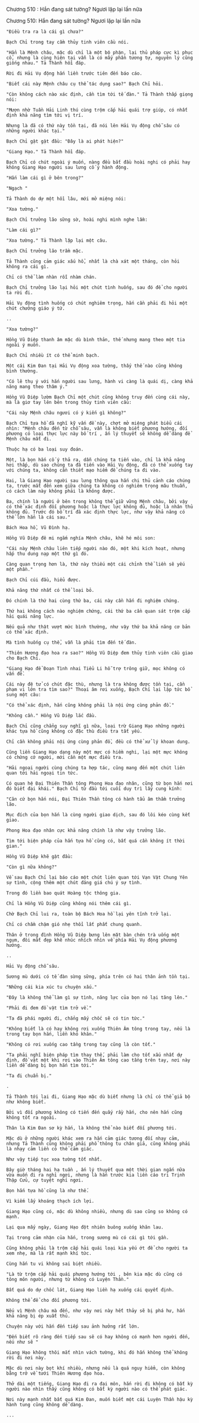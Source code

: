 




Chương 510 : Hắn đang sát tường? Ngươi lặp lại lần nữa


Chương 510: Hắn đang sát tường? Ngươi lặp lại lần nữa

	"Điều tra ra là cái gì chưa?"

	Bạch Chỉ trong tay cầm thủy tinh viên cầu nói.

	"Hẳn là Mệnh châu, mặc dù chỉ là một bộ phận, lại thủ pháp cực kì phục cổ, nhưng là cùng hiện tại vẫn là có mấy phần tương tự, nguyên lý cũng giống nhau." Tả Thành hồi đáp.

	Rời đi Hải Vụ động hắn liền trước tiên đến báo cáo.

	"Biết cái này Mệnh châu cụ thể tác dụng sao?" Bạch Chỉ hỏi.

	"Còn không cách nào xác định, cần tìm tới tế đàn." Tả Thành thấp giọng nói:

	"Mượn nhờ Tuần Hải Linh thú cùng trộm cắp hải quái trợ giúp, có nhất định khả năng tìm tới vị trí.

	Nhưng là đã có thứ này tồn tại, đã nói lên Hải Vụ động chỗ sâu có những người khác tại."

	Bạch Chỉ gật gật đầu: "Đây là ai phát hiện?"

	"Giang Hạo." Tả Thành hồi đáp.

	Bạch Chỉ có chút ngoài ý muốn, nàng đều bắt đầu hoài nghi có phải hay không Giang Hạo người sau lưng cố ý hành động.

	"Hắn làm cái gì ở bên trong?"

	"Ngạch "

	Tả Thành do dự một hồi lâu, mới mở miệng nói:

	"Xoa tường."

	Bạch Chỉ trưởng lão sững sờ, hoài nghi mình nghe lầm:

	"Làm cái gì?"

	"Xoa tường." Tả Thành lặp lại một câu.

	Bạch Chỉ trưởng lão trầm mặc.

	Tả Thành cũng cảm giác xấu hổ, nhất là chà xát một tháng, còn hỏi không ra cái gì.

	Chỉ có thể làm nhàn rỗi nhàm chán.

	Bạch Chỉ trưởng lão lại hỏi một chút tình huống, sau đó để cho người ta rời đi.

	Hải Vụ động tình huống có chút nghiêm trọng, hắn cần phải đi hỏi một chút chưởng giáo ý tứ.

	..

	"Xoa tường?"

	Hồng Vũ Diệp thanh âm mặc dù bình thản, thế nhưng mang theo một tia ngoài ý muốn.

	Bạch Chỉ nhiều ít có thể minh bạch.

	Một cái Kim Đan tại Hải Vụ động xoa tường, thấy thế nào cũng không bình thường.

	"Có lẽ thụ ý với hắn người sau lưng, hành vi càng là quái dị, càng khả năng mang theo thâm ý."

	Hồng Vũ Diệp lườm Bạch Chỉ một chút cũng không truy đến cùng cái này, mà là giơ tay lên bên trong thủy tinh viên cầu:

	"Cái này Mệnh châu ngươi có ý kiến gì không?"

	Bạch Chỉ tựa hồ đã nghĩ kỹ vấn đề này, chợt mở miệng phát biểu cái nhìn: "Mệnh châu đến từ chỗ sâu, vẫn là không biết phương hướng, đối phương có loại thực lực này bố trí , ấn lý thuyết sẽ không dễ dàng để Mệnh châu mất đi.

	Thuộc hạ có ba loại suy đoán.

	Một, là bọn hắn cố ý thả ra, dẫn chúng ta tiến vào, chỉ là khả năng hơi thấp, dù sao chúng ta đã tiến vào Hải Vụ động, đã có thể xuống tay với chúng ta, không cần thiết mạo hiểm để chúng ta đi vào.

	Hai, là Giang Hạo người sau lưng thông qua hắn chi thủ cảnh cáo chúng ta, trước mắt đến xem giữa chúng ta không có nghiêm trọng mâu thuẫn, có cách làm này không phải là không được.

	Ba, chính là người ở bên trong không thể giữ vững Mệnh châu, bởi vậy có thể xác định đối phương hoặc là thực lực không đủ, hoặc là nhân thủ không đủ. Trước đó bố trí đã xác định thực lực, như vậy khả năng có thể lớn hẳn là cái sau."

	Bách Hoa hồ, Vũ Đình hạ.

	Hồng Vũ Diệp đê mi ngắm nghía Mệnh châu, khẽ hé môi son:

	"Cái này Mệnh châu liên tiếp người nào đó, một khi kích hoạt, nhưng hấp thu dung nạp một thứ gì đó.

	Càng quan trọng hơn là, thứ này thiếu một cái chỉnh thể liền sẽ yếu một phần."

	Bạch Chỉ cúi đầu, hiểu được.

	Khả năng thứ nhất có thể loại bỏ.

	Đó chính là thứ hai cùng thứ ba, cái này cần hắn đi nghiệm chứng.

	Thứ hai không cách nào nghiệm chứng, cái thứ ba cần quan sát trộm cắp hải quái năng lực.

	Nếu quả như thật vượt mức bình thường, như vậy thứ ba khả năng cơ bản có thể xác định.

	Mà tình huống cụ thể, vẫn là phải tìm đến tế đàn.

	"Thiên Hương đạo hoa ra sao?" Hồng Vũ Diệp đem thủy tinh viên cầu giao cho Bạch Chỉ.

	"Giang Hạo để Đoạn Tình nhai Tiểu Li hỗ trợ trông giữ, mọc không có vấn đề.

	Cái này đệ tử có chút đặc thù, nhưng là tra không được tồn tại, cần phạm vi lớn tra tìm sao?" Thoại âm rơi xuống, Bạch Chỉ lại lập tức bổ sung một câu:

	"Có thể xác định, hắn cũng không phải là nội ứng cùng phản đồ."

	"Không cần." Hồng Vũ Diệp lắc đầu.

	Bạch Chỉ cũng chẳng suy nghĩ gì nữa, loại trừ Giang Hạo những người khác tựa hồ cũng không có đặc thù điều tra tất yếu.

	Chỉ cần không phải nội ứng cùng phản đồ, đều có thể xử lý khoan dung.

	Cũng liền Giang Hạo dạng này một mực có hiềm nghi, lại một mực không có chứng cớ người, mới cần một mực điều tra.

	"Hải ngoại người cùng chúng ta hợp tác, cũng mang đến một chút liên quan tới hải ngoại tin tức.

	Có quan hệ Đại Thiên Thần tông Phong Hoa đạo nhân, cũng từ bọn hắn nơi đó biết đại khái." Bạch Chỉ từ đầu tới cuối duy trì lấy cung kính:

	"Căn cứ bọn hắn nói, Đại Thiên Thần tông có hành tẩu âm thầm trưởng lão.

	Mục đích của bọn hắn là cùng người giao dịch, sau đó lôi kéo cùng kết giao.

	Phong Hoa đạo nhân cực khả năng chính là như vậy trưởng lão.

	Tìm tới biện pháp của hắn tựa hồ cũng có, bất quá cần không ít thời gian."

	Hồng Vũ Diệp khẽ gật đầu:

	"Còn gì nữa không?"

	Về sau Bạch Chỉ lại báo cáo một chút liên quan tới Vạn Vật Chung Yên sự tình, cộng thêm một chút đáng giá chú ý sự tình.

	Trong đó liền bao quát Hoàng tộc thông gia.

	Chỉ là Hồng Vũ Diệp cũng không nói thêm cái gì.

	Chờ Bạch Chỉ lui ra, toàn bộ Bách Hoa hồ lại yên tĩnh trở lại.

	Chỉ có chầm chậm gió nhẹ thổi lất phất chung quanh.

	Thân ở trong đình Hồng Vũ Diệp bưng lên mặt bàn chén trà uống một ngụm, đôi mắt đẹp khẽ nhúc nhích nhìn về phía Hải Vụ động phương hướng.

	..

	Hải Vụ động chỗ sâu.

	Sương mù dưới có tế đàn sừng sững, phía trên có hai thân ảnh tồn tại.

	"Những cái kia xúc tu chuyện xấu."

	"Đây là không thể làm gì sự tình, năng lực của bọn nó lại tăng lên."

	"Phải đi đem đồ vật tìm trở về."

	"Ta đã phái người đi, chẳng mấy chốc sẽ có tin tức."

	"Không biết là có hay không rơi xuống Thiên Âm tông trong tay, nếu là trong tay bọn hắn, liền khó khăn."

	"Không có rơi xuống cao tầng trong tay cũng là còn tốt."

	"Ta phải nghĩ biện pháp tìm thay thế, phải làm cho tốt xấu nhất dự định, đồ vật một khi rơi vào Thiên Âm tông cao tầng trên tay, nơi này liền dễ dàng bị bọn hắn tìm tới."

	"Ta đi chuẩn bị."

	.

	Tả Thành tới lại đi, Giang Hạo mặc dù biết nhưng là chỉ có thể giả bộ như không biết.

	Bởi vì đối phương không có tiến đến quấy rầy hắn, cho nên hắn cũng không tốt ra ngoài.

	Thân là Kim Đan sơ kỳ hắn, là không thể nào biết đối phương tới.

	Mặc dù ở những người khác xem ra hắn cảm giác tương đối nhạy cảm, nhưng Tả Thành cũng không phải phổ thông tu chân giả, cũng không phải là nhạy cảm liền có thể cảm giác.

	Như vậy tiếp tục xoa tường tốt nhất.

	Bây giờ tháng hai hạ tuần , ấn lý thuyết qua một thời gian ngắn nữa vừa muốn đi ra nghỉ ngơi, nhưng là hắn trước kia liền cáo tri Trịnh Thập Cửu, cự tuyệt nghỉ ngơi.

	Bọn hắn tựa hồ cũng là như thế.

	Vì kiếm lấy khoáng thạch ích lợi.

	Giang Hạo cũng có, mặc dù không nhiều, nhưng dù sao cũng so không có mạnh.

	Lại qua mấy ngày, Giang Hạo đột nhiên buông xuống khăn lau.

	Tại trong cảm nhận của hắn, trong sương mù có cái gì tới gần.

	Cũng không phải là trộm cắp hải quái loại kia yếu ớt để cho người ta xem nhẹ, mà là rất mạnh khí tức.

	Cùng hắn tu vi không sai biệt nhiều.

	"Là từ trộm cắp hải quái phương hướng tới , bên kia mặc dù cũng có tông môn người, nhưng từ không có Luyện Thần."

	Bất quá do dự chốc lát, Giang Hạo liền hạ xuống cái quyết định.

	Không thể để cho đối phương tới.

	Nếu vì Mệnh châu mà đến, như vậy nơi này hết thảy sẽ bị phá hư, hắn khả năng bị ép xuất thủ.

	Chuyện này với hắn đến tiếp sau ảnh hưởng rất lớn.

	"Đến biết rõ ràng đến tiếp sau sẽ có hay không có mạnh hơn người đến, nếu như sẽ "

	Giang Hạo không thôi mắt nhìn vách tường, khi đó hắn không thể không rời đi nơi này.

	Mặc dù nơi này bọt khí nhiều, nhưng nếu là quá nguy hiểm, còn không bằng trở về tưới Thiên Hương đạo hoa.

	Thở dài một tiếng, Giang Hạo đi ra đại môn, hắn rời đi không có bất kỳ người nào nhìn thấy cũng không có bất kỳ người nào có thể phát giác.

	Nơi này mạnh nhất bất quá Kim Đan, muốn biết một cái Luyện Thần hậu kỳ hành tung cũng không dễ dàng.

	...




